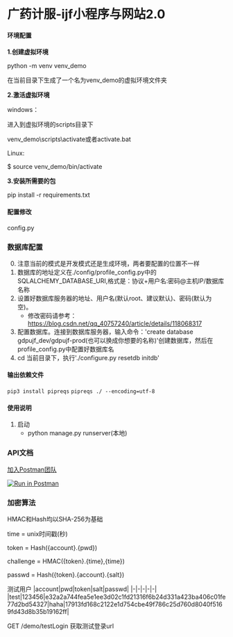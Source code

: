 # 广药计服-ijf小程序与网站2.0

#### 环境配置

**1.创建虚拟环境**

python -m venv venv_demo

在当前目录下生成了一个名为venv_demo的虚拟环境文件夹

**2.激活虚拟环境**

windows：

进入到虚拟环境的scripts目录下

 venv_demo\scripts\activate或者activate.bat

Linux:

$ source venv_demo/bin/activate

**3.安装所需要的包**

pip install -r requirements.txt

#### 配置修改

config.py

### 数据库配置
0.  注意当前的模式是开发模式还是生成环境，两者要配置的位置不一样
1.  数据库的地址定义在./config/profile_config.py中的SQLALCHEMY_DATABASE_URI,格式是：协议+用户名:密码@主机IP/数据库名称
2.  设置好数据库服务器的地址、用户名(默认root、建议默认)、密码(默认为空)。
    * 修改密码请参考：https://blog.csdn.net/qq_40757240/article/details/118068317
3.  配置数据库。连接到数据库服务器，输入命令：'create database gdpujf_dev/gdpujf-prod(也可以换成你想要的名称)'创建数据库，然后在profile_config.py中配置好数据库名
4.  cd 当前目录下，执行'./configure.py resetdb initdb'

#### 输出依赖文件
`pip3 install pipreqs`
`pipreqs ./ --encoding=utf-8`

#### 使用说明

1.  启动
    * python manage.py runserver(本地)

### API文档
[加入Postman团队](https://app.getpostman.com/join-team?invite_code=2c51a20b4f3884f4f196b3c4db22bba2&ws=9250807b-06bd-4673-bf00-979d2dafb360)

[![Run in Postman](https://run.pstmn.io/button.svg)](https://app.getpostman.com/run-collection/483c660ff1e9f19bd269#?env%5Bdev%5D=W3sia2V5IjoidXJsIiwidmFsdWUiOiJodHRwOi8vMTI3LjAuMC4xOjUwMDAiLCJlbmFibGVkIjp0cnVlfV0=)


### 加密算法
HMAC和Hash均以SHA-256为基础

time = unix时间戳(秒)

token = Hash({account}.{pwd})

challenge = HMAC({token}.{time},{time})

passwd = Hash({token}.{account}.{salt})

测试用户
|account|pwd|token|salt|passwd|
|-|-|-|-|-|
|test|123456|e32a2a744fea5e1ee3d02c1fd21316f6b24d331a423ba406c01fe77d2bd54327|haha|17913fd168c2122e1d754cbe49f786c25d760d8040f5169fd43d8b35b19162ff|

GET /demo/testLogin 获取测试登录url
